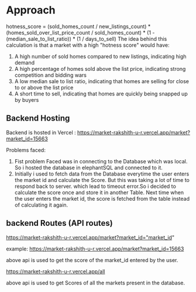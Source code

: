# Approach

hotness_score = (sold_homes_count / new_listings_count) * (homes_sold_over_list_price_count / sold_homes_count) * (1 - (median_sale_to_list_ratio)) * (1 / days_to_sell)
The idea behind this calculation is that a market with a high "hotness score" would have:

1. A high number of sold homes compared to new listings, indicating high demand
2. A high percentage of homes sold above the list price, indicating strong competition and bidding wars
3. A low median sale to list ratio, indicating that homes are selling for close to or above the list price
4. A short time to sell, indicating that homes are quickly being snapped up by buyers

## Backend Hosting
Backend is hosted in Vercel : https://market-rakshith-u-r.vercel.app/market?market_id=15663

Problems faced:
1.  Fist problem Faced was in connecting to the Database which was local. So i hosted the database in elephantSQL and connected to it.
2.  Initially i used to fetch data from the Database everytime the user enters the market id and calculate the Score. But this was taking a lot of time to respond back to server. which lead to timeout error.So i decided to calculate the score once and store it in another Table. Next time when the user enters the market id, the score is fetched from the table instead of calculating it again.

## backend Routes (API routes)

https://market-rakshith-u-r.vercel.app/market?market_id="market_id"

example: https://market-rakshith-u-r.vercel.app/market?market_id=15663

above api is used to get the score of the market_id entered by the user.

https://market-rakshith-u-r.vercel.app/all

above api is used to get Scores of all the markets present in the database.